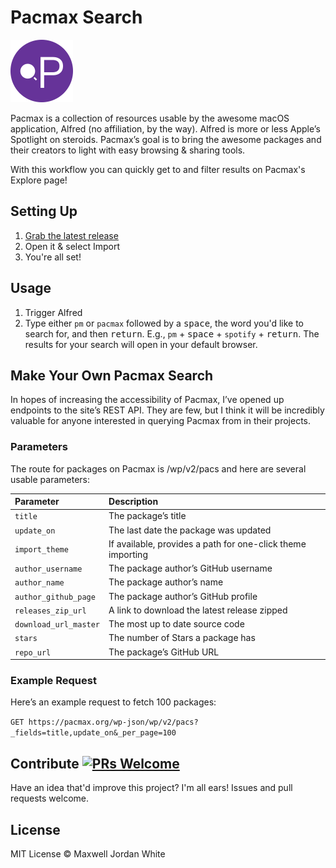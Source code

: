 # Pacmax Search

<img src="icon.png" width="100px" title="Search Pacmax">

Pacmax is a collection of resources usable by the awesome macOS application, Alfred (no affiliation, by the way). Alfred is more or less Apple’s Spotlight on steroids. Pacmax’s goal is to bring the awesome packages and their creators to light with easy browsing & sharing tools.

With this workflow you can quickly get to and filter results on Pacmax's Explore page!

## Setting Up

1. [Grab the latest release](https://github.com/maxwelljordanwhite/search-pacmax/releases)
2. Open it & select Import
3. You're all set!

## Usage

1. Trigger Alfred
2. Type either `pm` or `pacmax` followed by a <kbd>space</kbd>, the word you'd like to search for, and then <kbd>return</kbd>. E.g., `pm` + <kbd>space</kbd> + `spotify` + <kbd>return</kbd>. The results for your search will open in your default browser.

## Make Your Own Pacmax Search

In hopes of increasing the accessibility of Pacmax, I’ve opened up endpoints to the site’s REST API. They are few, but I think it will be incredibly valuable for anyone interested in querying Pacmax from in their projects.

### Parameters

The route for packages on Pacmax is /wp/v2/pacs and here are several usable parameters:

| Parameter            | Description                                                   |
|:---------------------|:--------------------------------------------------------------|
| `title`              | The package’s title                                           |
| `update_on`          | The last date the package was updated                         |
| `import_theme`       | If available, provides a path for one-click theme importing   |
| `author_username`    | The package author’s GitHub username                          |
| `author_name`        | The package author’s name                                     |
| `author_github_page` | The package author’s GitHub profile                           |
| `releases_zip_url`   | A link to download the latest release zipped                  |
| `download_url_master`| The most up to date source code                               |
| `stars`              | The number of Stars a package has                             |
| `repo_url`           | The package’s GitHub URL                                      |

### Example Request

Here’s an example request to fetch 100 packages:

`GET https://pacmax.org/wp-json/wp/v2/pacs?_fields=title,update_on&_per_page=100`

## Contribute [![PRs Welcome](https://img.shields.io/badge/PRs-welcome-brightgreen.svg?style=flat-square)](http://makeapullrequest.com)

Have an idea that'd improve this project? I'm all ears! Issues and pull requests welcome.

## License

MIT License © Maxwell Jordan White
